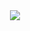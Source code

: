 <!-- ### Hi there 👋 -->
<div align="center">
<img src="https://github-readme-stats.vercel.app/api/top-langs/?username=jeslstep&layout=compact&langs_count=8">
</div>
<!--
**jeslstep/jeslstep** is a ✨ _special_ ✨ repository because its `README.md` (this file) appears on your GitHub profile.

Here are some ideas to get you started:

- 🔭 I’m currently working on ...
- 🌱 I’m currently learning ...
- 👯 I’m looking to collaborate on ...
- 🤔 I’m looking for help with ...
- 💬 Ask me about ...
- 📫 How to reach me: ...
- 😄 Pronouns: ...
- ⚡ Fun fact: ...
-->
